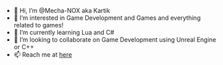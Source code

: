 - 👋 Hi, I’m @Mecha-NOX aka Kartik
- 👀 I’m interested in Game Development and Games and everything related to games!
- 🌱 I’m currently learning Lua and C#
- 💞️ I’m looking to collaborate on Game Development using Unreal Engine or C++
- 📫 Reach me at [here](https://www.linkedin.com/in/kartikchat)

<!---
Mecha-NOX/Mecha-NOX is a ✨ special ✨ repository because its `README.md` (this file) appears on your GitHub profile.
You can click the Preview link to take a look at your changes.
--->
